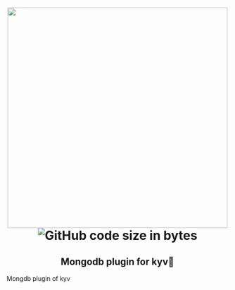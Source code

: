 
<h1 align="center">
	<img width="500" src="https://user-images.githubusercontent.com/33973828/74145376-858c1200-4bb3-11ea-9e6c-34f3d0527feb.png" >
	<br>
	  <!--  <img src="https://img.shields.io/bundlephobia/min/json-buff"> -->
	<img alt="GitHub code size in bytes" src="https://img.shields.io/github/repo-size/Usamaliquat123/kyv-mongo">
	<br>
 <h2 align="center">Mongodb plugin for kyv🎉</h2>
</h1>

Mongdb plugin of kyv
